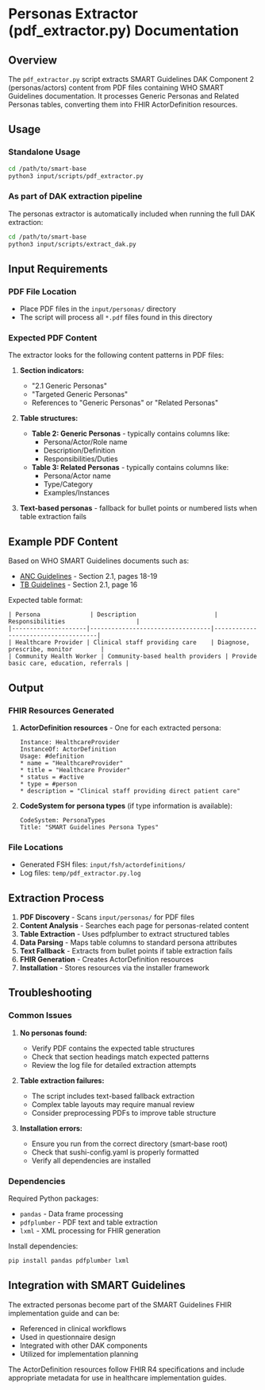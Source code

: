 # Personas Extractor (pdf_extractor.py) Documentation

## Overview

The `pdf_extractor.py` script extracts SMART Guidelines DAK Component 2 (personas/actors) content from PDF files containing WHO SMART Guidelines documentation. It processes Generic Personas and Related Personas tables, converting them into FHIR ActorDefinition resources.

## Usage

### Standalone Usage

```bash
cd /path/to/smart-base
python3 input/scripts/pdf_extractor.py
```

### As part of DAK extraction pipeline

The personas extractor is automatically included when running the full DAK extraction:

```bash
cd /path/to/smart-base  
python3 input/scripts/extract_dak.py
```

## Input Requirements

### PDF File Location
- Place PDF files in the `input/personas/` directory
- The script will process all `*.pdf` files found in this directory

### Expected PDF Content
The extractor looks for the following content patterns in PDF files:

1. **Section indicators:**
   - "2.1 Generic Personas" 
   - "Targeted Generic Personas"
   - References to "Generic Personas" or "Related Personas"

2. **Table structures:**
   - **Table 2: Generic Personas** - typically contains columns like:
     - Persona/Actor/Role name
     - Description/Definition  
     - Responsibilities/Duties
   - **Table 3: Related Personas** - typically contains columns like:
     - Persona/Actor name
     - Type/Category
     - Examples/Instances

3. **Text-based personas** - fallback for bullet points or numbered lists when table extraction fails

## Example PDF Content

Based on WHO SMART Guidelines documents such as:
- [ANC Guidelines](https://iris.who.int/bitstream/handle/10665/380303/9789240099456-eng.pdf?sequence=1) - Section 2.1, pages 18-19
- [TB Guidelines](https://iris.who.int/bitstream/handle/10665/360991/9789240054424-eng.pdf?sequence=1) - Section 2.1, page 16

Expected table format:
```
| Persona              | Description                      | Responsibilities                    |
|---------------------|----------------------------------|-------------------------------------|
| Healthcare Provider | Clinical staff providing care    | Diagnose, prescribe, monitor        |
| Community Health Worker | Community-based health providers | Provide basic care, education, referrals |
```

## Output

### FHIR Resources Generated

1. **ActorDefinition resources** - One for each extracted persona:
   ```fsh
   Instance: HealthcareProvider
   InstanceOf: ActorDefinition
   Usage: #definition
   * name = "HealthcareProvider"
   * title = "Healthcare Provider"
   * status = #active
   * type = #person
   * description = "Clinical staff providing direct patient care"
   ```

2. **CodeSystem for persona types** (if type information is available):
   ```fsh
   CodeSystem: PersonaTypes
   Title: "SMART Guidelines Persona Types"
   ```

### File Locations
- Generated FSH files: `input/fsh/actordefinitions/`
- Log files: `temp/pdf_extractor.py.log`

## Extraction Process

1. **PDF Discovery** - Scans `input/personas/` for PDF files
2. **Content Analysis** - Searches each page for personas-related content
3. **Table Extraction** - Uses pdfplumber to extract structured tables
4. **Data Parsing** - Maps table columns to standard persona attributes
5. **Text Fallback** - Extracts from bullet points if table extraction fails
6. **FHIR Generation** - Creates ActorDefinition resources
7. **Installation** - Stores resources via the installer framework

## Troubleshooting

### Common Issues

1. **No personas found:**
   - Verify PDF contains the expected table structures
   - Check that section headings match expected patterns
   - Review the log file for detailed extraction attempts

2. **Table extraction failures:**
   - The script includes text-based fallback extraction
   - Complex table layouts may require manual review
   - Consider preprocessing PDFs to improve table structure

3. **Installation errors:**
   - Ensure you run from the correct directory (smart-base root)
   - Check that sushi-config.yaml is properly formatted
   - Verify all dependencies are installed

### Dependencies

Required Python packages:
- `pandas` - Data frame processing
- `pdfplumber` - PDF text and table extraction  
- `lxml` - XML processing for FHIR generation

Install dependencies:
```bash
pip install pandas pdfplumber lxml
```

## Integration with SMART Guidelines

The extracted personas become part of the SMART Guidelines FHIR implementation guide and can be:
- Referenced in clinical workflows
- Used in questionnaire design
- Integrated with other DAK components
- Utilized for implementation planning

The ActorDefinition resources follow FHIR R4 specifications and include appropriate metadata for use in healthcare implementation guides.